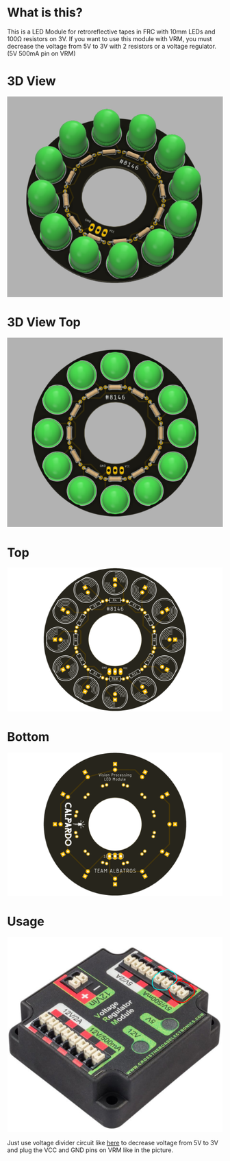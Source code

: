 # What is this?
This is a LED Module for retroreflective tapes in FRC with 10mm LEDs and 100Ω resistors on 3V. If you want to use this module with VRM, you must decrease the voltage from 5V to 3V with 2 resistors or a voltage regulator. (5V 500mA pin on VRM)

# 3D View
![alt text](https://github.com/CALPARDO/FRC-VP-LED-Module-PCB/blob/main/a1.PNG?raw=true)

# 3D View Top
![alt text](https://github.com/CALPARDO/FRC-VP-LED-Module-PCB/blob/main/top.PNG?raw=true)

# Top
![alt text](https://github.com/CALPARDO/FRC-VP-LED-Module-PCB/blob/main/rendertop.png?raw=true)

# Bottom
![alt text](https://github.com/CALPARDO/FRC-VP-LED-Module-PCB/blob/main/renderbottom.png?raw=true)

# Usage
![alt text](https://github.com/CALPARDO/FRC-VP-LED-Module-PCB/blob/main/vrmpng.PNG?raw=true)

Just use voltage divider circuit like [here] to decrease voltage from 5V to 3V and plug the VCC and GND pins on VRM like in the picture.

[here]: http://www.learningaboutelectronics.com/images/Voltage-divider-example.png
